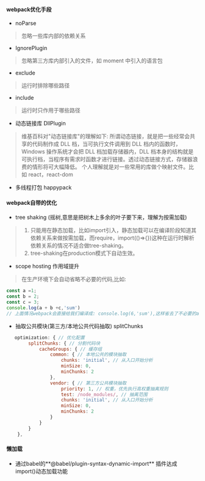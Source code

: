 #### webpack优化手段

- noParse
> 忽略一些库内部的依赖关系

- IgnorePlugin
> 忽略第三方库内部引入的文件，如 moment 中引入的语言包

- exclude
> 运行时排除哪些路径

- include
> 运行时只作用于哪些路径

- 动态链接库 DllPlugin
> 维基百科对"动态链接库"的理解如下:
> 所谓动态链接，就是把一些经常会共享的代码制作成 DLL 档，当可执行文件调用到 DLL 档内的函数时，Windows 操作系统才会把 DLL 档加载存储器内，DLL 档本身的结构就是可执行档，当程序有需求时函数才进行链接。透过动态链接方式，存储器浪费的情形将可大幅降低。
> 个人理解就是对一些常用的库做个映射文件。比如 react，react-dom

- 多线程打包 happypack


#### webpack自带的优化
- tree shaking (摇树,意思是把树木上多余的叶子要下来，理解为按需加载)
> 1. 只能用在静态加载，比如import引入，静态加载可以在编译阶段知道其依赖关系来做按需加载，而require，import(()=>{})这种在运行时解析依赖关系的情况不适合做tree-shaking。
> 2. tree-shaking在production模式下自动生效。

- scope hosting 作用域提升
> 在生产环境下会自动省略不必要的代码,比如:
```javascript
const a =1;
const b = 2;
const c = 3;
console.log(a + b +c,'sum') 
// 上面情况webpack会直接给我们编译成: console.log(6,'sum'),这样省去了不必要的a,b,c的赋值和重复声明变量的操作
```

- 抽取公共模块(第三方/本地公共代码抽取) splitChunks
```javascript
   optimization: { // 优化配置
        splitChunks: { // 分割代码块
            cacheGroups: { // 缓存组
                common: { // 本地公共的模块抽取
                    chunks: 'initial', // 从入口开始分析
                    minSize: 0,
                    minChunks: 2
                },
                vendor: { // 第三方公共模块抽取
                    priority: 1, // 权重，优先执行高权重抽离规则
                    test: /node_modules/, // 抽离范围
                    chunks: 'initial', // 从入口开始分析
                    minSize: 0,
                    minChunks: 2
                }
            }
        }
    },
```

#### 懒加载
- 通过babel的**@babel/plugin-syntax-dynamic-import** 插件达成 import()动态加载功能
